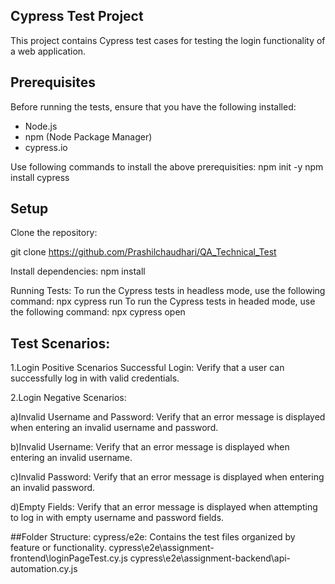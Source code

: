 ## Cypress Test Project

This project contains Cypress test cases for testing the login functionality of a web application.

## Prerequisites

Before running the tests, ensure that you have the following installed:

- Node.js
- npm (Node Package Manager)
- cypress.io
  
Use following commands to install the above prerequisities:
		npm init -y
		npm install cypress

## Setup

Clone the repository:

   git clone https://github.com/Prashilchaudhari/QA_Technical_Test

Install dependencies:
   npm install 

Running Tests:
	 To run the Cypress tests in headless mode, use the following command: npx cypress run
	 To run the Cypress tests in headed mode, use the following command: npx cypress open


## Test Scenarios:

1.Login Positive Scenarios
Successful Login: Verify that a user can successfully log in with valid credentials.

2.Login Negative Scenarios:

a)Invalid Username and Password: Verify that an error message is displayed when entering an invalid username and password.

b)Invalid Username: Verify that an error message is displayed when entering an invalid username.

c)Invalid Password: Verify that an error message is displayed when entering an invalid password.

d)Empty Fields: Verify that an error message is displayed when attempting to log in with empty username and password fields.


##Folder Structure:
cypress/e2e: Contains the test files organized by feature or functionality.
cypress\e2e\assignment-frontend\loginPageTest.cy.js
cypress\e2e\assignment-backend\api-automation.cy.js
